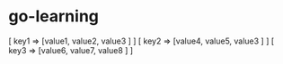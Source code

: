 # go-learning

[ key1 => [value1, value2, value3 ] ] 
[ key2 => [value4, value5, value3 ] ] 
[ key3 => [value6, value7, value8 ] ] 
